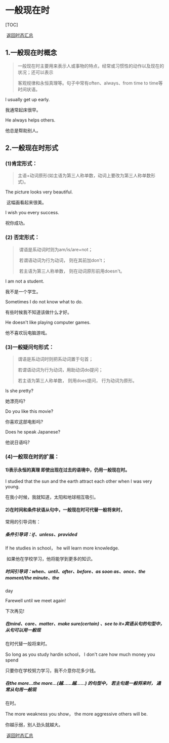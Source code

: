 # 一般现在时

[TOC]

​																																					[返回时态汇总](./04时态篇/00时态汇总.md)

##   1.一般现在时概念  

>   一般现在时主要用来表示人或事物的特点，经常或习惯性的动作以及现在的状况；还可以表示  
>
>   客观规律和永恒真理等。句子中常有often、always、from time to time等时间状语。  

  l usually get up early.  

我通常起床很早。  

  He always helps others.  

  他总是帮助别人。  

  

##   2.一般现在时形式  

###   (1)肯定形式：

> ​	主语+动词原形(如主语为第三人称单数，动词上要改为第三人称单数形式)。  

  The picture looks very beautiful.  

​	这幅画看起来很美。  

  I wish you every  success.  

  祝你成功。  

###   (2) 否定形式：

> ​	谓语是系动词时则为am/is/are+not； 
>
> ​    若谓语动词为行为动词， 则在其前加don't；  
>
> ​    若主语为第三人称单数， 则在动词原形前用doesn't。  

  I am not a student.  

我不是一个学生。  

  Sometimes I do not know what to do.

  有些时候我不知道该做什么才好。  

  He doesn't like playing computer games.  

他不喜欢玩电脑游戏。  

###   (3)一般疑问句形式：

> 谓语是系动词时则把系动词置于句首；
>
> 若谓语动词为行为动词，用助动词do提问；
>
> 若主语为第三人称单数， 则用does提问， 行为动词为原形。  

  ls she pretty? 

 她漂亮吗?  

  Do you like this movie?  

你喜欢这部电影吗?  

  Does he speak Japanese?  

 他说日语吗?  

   

###   (4)一般现在时的扩展：  

####   1)表示永恒的真理      即使出现在过去的语境中，仍用一般现在时。

  I studied that the sun and the earth attract  each other when I was very young. 

 在我小时候，我就知道，太阳和地球相互吸引。  

####   2)在时间和条件状语从句中，一般现在时可代替一般将来时，

 常用的引导词有：  

##### 	**条件引导词：if、unless、provided**  

  If he studies in school， he will learn more knowledge. 

​	 如果他在学校学习，他将能学到更多的知识。  

#####     时间引导词：when、until、after、before、as soon as、once、the moment/the minute、the  

  day  

  Farewell until we meet again!  

  下次再见!  

#####     在mind、care、matter、make sure(certain) 、see to it+宾语从句的句型中， 从句可以用一般现  

  在时代替一般将来时。  

  So long as you study hardin school， I don't care  how much money you spend  

只要你在学校努力学习，我不介意你花多少钱。  

#####     在the more...the more...(越……越……) 的句型中， 若主句是一般将来时， 通常从句用一般现  

  在时。  

  The more weakness you show， the more aggressive others will be.  

你越示弱，别人劲头就越大。

​																																					[返回时态汇总](./04时态篇/00时态汇总.md)